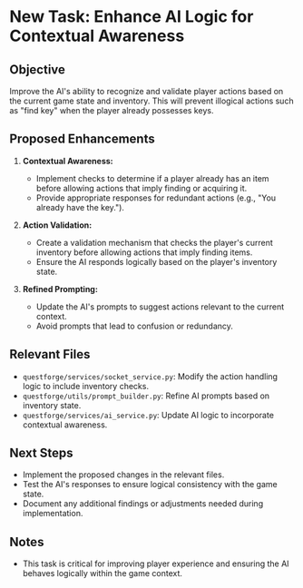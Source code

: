 # New Task: Enhance AI Logic for Contextual Awareness

## Objective
Improve the AI's ability to recognize and validate player actions based on the current game state and inventory. This will prevent illogical actions such as "find key" when the player already possesses keys.

## Proposed Enhancements
1. **Contextual Awareness:**
   - Implement checks to determine if a player already has an item before allowing actions that imply finding or acquiring it.
   - Provide appropriate responses for redundant actions (e.g., "You already have the key.").

2. **Action Validation:**
   - Create a validation mechanism that checks the player's current inventory before allowing actions that imply finding items.
   - Ensure the AI responds logically based on the player's inventory state.

3. **Refined Prompting:**
   - Update the AI's prompts to suggest actions relevant to the current context.
   - Avoid prompts that lead to confusion or redundancy.

## Relevant Files
- `questforge/services/socket_service.py`: Modify the action handling logic to include inventory checks.
- `questforge/utils/prompt_builder.py`: Refine AI prompts based on inventory state.
- `questforge/services/ai_service.py`: Update AI logic to incorporate contextual awareness.

## Next Steps
- Implement the proposed changes in the relevant files.
- Test the AI's responses to ensure logical consistency with the game state.
- Document any additional findings or adjustments needed during implementation.

## Notes
- This task is critical for improving player experience and ensuring the AI behaves logically within the game context.
